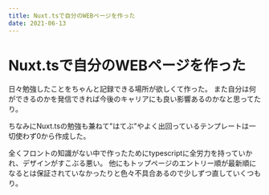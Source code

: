 ```yaml
---
title: Nuxt.tsで自分のWEBページを作った
date: 2021-06-13
---
```


# Nuxt.tsで自分のWEBページを作った
日々勉強したことをちゃんと記録できる場所が欲しくて作った。
また自分は何ができるのかを発信できれば今後のキャリアにも良い影響あるのかなと思ってたり。

ちなみにNuxt.tsの勉強も兼ねて"はてぶ"やよく出回っているテンプレートは一切使わず0から作成した。

全くフロントの知識がない中で作ったためにtypescriptに全労力を持っていかれ、デザインがすこぶる悪い。
他にもトップページのエントリー順が最新順になるとは保証されていなかったりと色々不具合あるので少しずつ直していくつもり。

